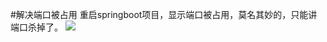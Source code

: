 #解决端口被占用
重启springboot项目，显示端口被占用，莫名其妙的，只能讲端口杀掉了。
![](https://note-imge.oss-cn-beijing.aliyuncs.com/pasteimageintomarkdown/2020-08-08/86652060696400.png?Expires=4750480809&OSSAccessKeyId=LTAI4G1a9jwwXfvRfRgyzeZ3&Signature=99mVuybW4uyX9l37O4kPp7kg9gQ%3D)
